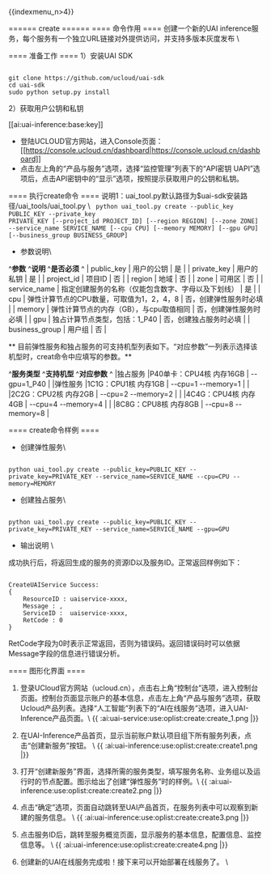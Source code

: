 {{indexmenu_n>4}}

====== create ======
==== 命令作用 ====
创建一个新的UAI inference服务，每个服务有一个独立URL链接对外提供访问，并支持多版本灰度发布 \\

==== 准备工作 ====
1）安装UAI SDK

<code>
git clone https://github.com/ucloud/uai-sdk
cd uai-sdk
sudo python setup.py install
</code>

2）获取用户公钥和私钥 

[[ai:uai-inference:base:key]]
  * 登陆UCLOUD官方网站，进入Console页面：[[https://console.ucloud.cn/dashboard|https://console.ucloud.cn/dashboard]]
  * 点击左上角的“产品与服务”选项，选择“监控管理”列表下的“API密钥 UAPI”选项后，点击API密钥中的“显示”选项，按照提示获取用户的公钥和私钥。


==== 执行create命令 ====
说明1：uai\_tool.py默认路径为$uai-sdk安装路径/uai\_tools/uai\_tool.py \\
<code>
python uai_tool.py create    --public_key PUBLIC_KEY
          	             --private_key PRIVATE_KEY
			     [--project_id PROJECT_ID]
			     [--region REGION]
			     [--zone ZONE]
                  	     --service_name SERVICE_NAME
			     [--cpu CPU]
			     [--memory MEMORY]
			     [--gpu GPU]
			     [--business_group BUSINESS_GROUP]
</code>

  * 参数说明\\

^**参数**         ^**说明**                ^**是否必须**  ^
| public\_key    | 用户的公钥                      | 是         |
| private\_key   | 用户的私钥                      | 是         |
| project\_id    | 项目ID                         | 否         |
| region   	 | 地域                	        | 否         |
| zone           | 可用区				| 否         |
| service\_name  | 指定创建服务的名称（仅能包含数字、字母以及下划线）  | 是         |
| cpu            | 弹性计算节点的CPU数量，可取值为1，2，4，8    | 否，创建弹性服务时必填         |
| memory         | 弹性计算节点的内存（GB），与cpu取值相同      | 否，创建弹性服务时必填         |
| gpu            | 独占计算节点类型，包括：1\_P40			| 否，创建独占服务时必填    |
| business_group | 用户组					      | 否	              |

** 目前弹性服务和独占服务的可支持机型列表如下。“对应参数”一列表示选择该机型时，creat命令中应填写的参数。**

^**服务类型**  ^**支持机型**    ^**对应参数**    ^
|独占服务    |P40单卡：CPU4核 内存16GB	| \-\-gpu=1_P40    |
|弹性服务    |1C1G：CPU1核 内存1GB	| \-\-cpu=1  \-\-memory=1    |
|           |2C2G：CPU2核 内存2GB	| \-\-cpu=2  \-\-memory=2    |
|           |4C4G：CPU4核 内存4GB	| \-\-cpu=4  \-\-memory=4    |
|           |8C8G：CPU8核 内存8GB	| \-\-cpu=8  \-\-memory=8    |





==== create命令样例 ====

  * 创建弹性服务\\

<code>
python uai_tool.py create --public_key=PUBLIC_KEY --private_key=PRIVATE_KEY --service_name=SERVICE_NAME --cpu=CPU --memory=MEMORY
</code>

  * 创建独占服务\\

<code>
python uai_tool.py create --public_key=PUBLIC_KEY --private_key=PRIVATE_KEY --service_name=SERVICE_NAME --gpu=GPU
</code>

  * 输出说明 \\

成功执行后，将返回生成的服务的资源ID以及服务ID。正常返回样例如下：

<code>
CreateUAIService Success:
{
    ResourceID : uaiservice-xxxx,
    Message : ,
    ServiceID :  uaiservice-xxxx,
    RetCode : 0
}
</code>

RetCode字段为0时表示正常返回，否则为错误码。返回错误码时可以依据Message字段的信息进行错误分析。

==== 图形化界面 ====

1.  登录UCloud官方网站（ucloud.cn），点击右上角“控制台”选项，进入控制台页面。控制台页面显示账户的基本信息，点击左上角“产品与服务”选项，获取Ucloud产品列表。选择“人工智能”列表下的“AI在线服务”选项，进入UAI-Inference产品页面。\\
{{ :ai:uai-service:use:oplist:create:create_1.png |}}

2.  在UAI-Inference产品首页，显示当前账户默认项目组下所有服务列表，点击“创建新服务”按钮。 \\
{{ :ai:uai-inference:use:oplist:create:create1.png |}}

3.  打开“创建新服务”界面，选择所需的服务类型，填写服务名称、业务组以及运行时的节点配置。图示给出了创建“弹性服务”时的样例。\\
{{ :ai:uai-inference:use:oplist:create:create2.png |}}

4.  点击“确定”选项，页面自动跳转至UAI产品首页，在服务列表中可以观察到新建的服务信息。 \\
{{ :ai:uai-inference:use:oplist:create:create3.png |}}

5.  点击服务ID后，跳转至服务概览页面，显示服务的基本信息，配置信息、监控信息等。 \\
{{ :ai:uai-inference:use:oplist:create:create4.png |}}

6. 创建新的UAI在线服务完成啦！接下来可以开始部署在线服务了。 \\